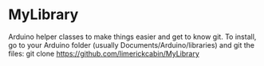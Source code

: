 # MyLibrary
Arduino helper classes to make things easier and get to know git.
To install, go to your Arduino folder (usually Documents/Arduino/libraries) and git the files:
git clone https://github.com/limerickcabin/MyLibrary
